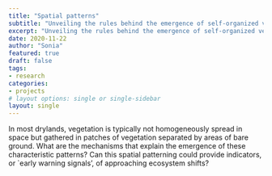 ```yaml
---
title: "Spatial patterns"
subtitle: "Unveiling the rules behind the emergence of self-organized vegetation patterns"
excerpt: "Unveiling the rules behind the emergence of self-organized vegetation patterns"
date: 2020-11-22
author: "Sonia"
featured: true
draft: false
tags:
- research
categories:
- projects
# layout options: single or single-sidebar
layout: single
---
```


In most drylands, vegetation is typically not homogeneously spread in space but gathered in patches of vegetation separated by areas of bare ground. What are the mechanisms that explain the emergence of these characteristic patterns? 
Can this spatial patterning could provide indicators, or `early warning signals’, of approaching ecosystem shifts? 
